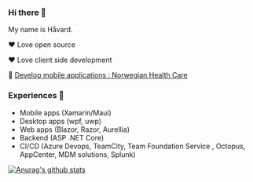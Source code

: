### Hi there 👋 

My name is Håvard. 

❤️ Love open source 

❤️ Love client side development

🏥 [Develop mobile applications : Norwegian Health Care]([https://www.dips.com/UK](https://www.dips.com/sykehus/losninger/dips-pa-mobilen)) 

### Experiences 🍰

- Mobile apps (Xamarin/Maui)
- Desktop apps (wpf, uwp) 
- Web apps (Blazor, Razor, Aurellia)
- Backend (ASP .NET Core)
- CI/CD (Azure Devops, TeamCity, Team Foundation Service , Octopus, AppCenter, MDM solutions, Splunk)

[![Anurag's github stats](https://github-readme-stats.vercel.app/api?username=haavamoa)](https://github.com/anuraghazra/github-readme-stats)
